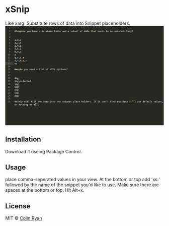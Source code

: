 xSnip
============

Like xarg. Substitute rows of data into Snippet placeholders.
![xSnip](example/example.gif)

## Installation

Download it useing Package Control.

## Usage

place comma-seperated values in your view. At the bottom or top add 'xs:' followed by the name of the snippet you'd like to use. Make sure there are spaces at the bottom or top. Hit Alt+x. 

## License

MIT © [Colin Ryan](http://github.com/ColinRyan)